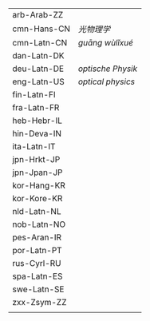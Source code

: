 | | |
|-|-|
| arb-Arab-ZZ |  |
| cmn-Hans-CN | _光物理学_ |
| cmn-Latn-CN | _guāng wùlǐxué_ |
| dan-Latn-DK |  |
| deu-Latn-DE | _optische Physik_ |
| eng-Latn-US | _optical physics_ |
| fin-Latn-FI |  |
| fra-Latn-FR |  |
| heb-Hebr-IL |  |
| hin-Deva-IN |  |
| ita-Latn-IT |  |
| jpn-Hrkt-JP |  |
| jpn-Jpan-JP |  |
| kor-Hang-KR |  |
| kor-Kore-KR |  |
| nld-Latn-NL |  |
| nob-Latn-NO |  |
| pes-Aran-IR |  |
| por-Latn-PT |  |
| rus-Cyrl-RU |  |
| spa-Latn-ES |  |
| swe-Latn-SE |  |
| zxx-Zsym-ZZ |  |
|  |  |